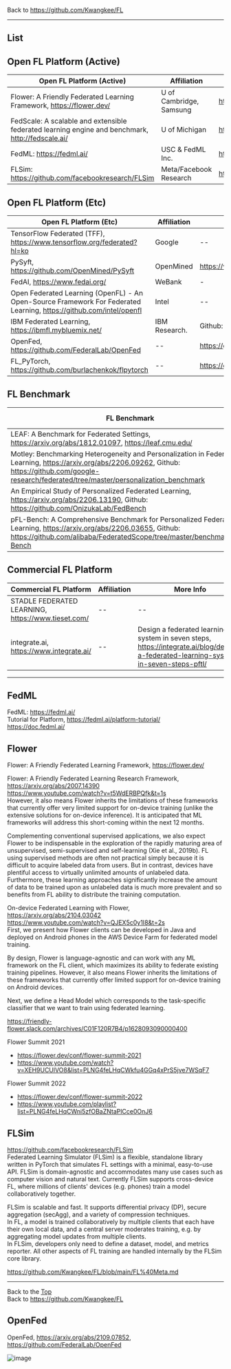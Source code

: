 Back to https://github.com/Kwangkee/FL
***

## List

## Open FL Platform (Active)
|Open FL Platform (Active)|Affiliation|More Info|
|--|--|--|
|Flower: A Friendly Federated Learning Framework, https://flower.dev/|U of Cambridge, Samsung|https://github.com/Kwangkee/FL/blob/main/FL@Platform.md#flower|
|FedScale: A scalable and extensible federated learning engine and benchmark, http://fedscale.ai/|U of Michigan|https://github.com/Kwangkee/FL/blob/main/FL%40FedScale.md|
|FedML: https://fedml.ai/|USC & FedML Inc.|https://github.com/Kwangkee/FL/blob/main/FL%40Platform.md#fedml|
|FLSim: https://github.com/facebookresearch/FLSim|Meta/Facebook Research|https://github.com/Kwangkee/FL/blob/main/FL%40Platform.md#flsim|

## Open FL Platform (Etc)
|Open FL Platform (Etc)|Affiliation|More Info|
|--|--|--|
|TensorFlow Federated (TFF), https://www.tensorflow.org/federated?hl=ko|Google|--|
|PySyft, https://github.com/OpenMined/PySyft|OpenMined|https://www.openmined.org/|
|FedAI, https://www.fedai.org/|WeBank|-|
|Open Federated Learning (OpenFL) - An Open-Source Framework For Federated Learning, https://github.com/intel/openfl|Intel|--|
|IBM Federated Learning, https://ibmfl.mybluemix.net/|IBM Research.|Github: https://github.com/IBM/federated-learning-lib|
|OpenFed, https://github.com/FederalLab/OpenFed|--|https://github.com/Kwangkee/FL/blob/main/FL@Platform.md#openfed|
|FL_PyTorch, https://github.com/burlachenkok/flpytorch|--|https://dl.acm.org/doi/abs/10.1145/3488659.3493775|

## FL Benchmark
|FL Benchmark|Affiliation|More Info|
|--|--|--|
|LEAF: A Benchmark for Federated Settings, https://arxiv.org/abs/1812.01097, https://leaf.cmu.edu/|Carnegie Mellon|-|
|Motley: Benchmarking Heterogeneity and Personalization in Federated Learning, https://arxiv.org/abs/2206.09262, Github: https://github.com/google-research/federated/tree/master/personalization_benchmark|Carnegie Mellon|-|
|An Empirical Study of Personalized Federated Learning, https://arxiv.org/abs/2206.13190, Github: https://github.com/OnizukaLab/FedBench|Osaka University|-|
|pFL-Bench: A Comprehensive Benchmark for Personalized Federated Learning, https://arxiv.org/abs/2206.03655, Github: https://github.com/alibaba/FederatedScope/tree/master/benchmark/pFL-Bench|Alibaba Group|-|

## Commercial FL Platform
|Commercial FL Platform|Affiliation|More Info|
|--|--|--|
|STADLE FEDERATED LEARNING, https://www.tieset.com/|--|--|
|integrate.ai, https://www.integrate.ai/|--|Design a federated learning system in seven steps, https://integrate.ai/blog/design-a-federated-learning-system-in-seven-steps-pftl/|



***   

## FedML
FedML: https://fedml.ai/  
Tutorial for Platform, https://fedml.ai/platform-tutorial/  
https://doc.fedml.ai/   


## Flower 

Flower: A Friendly Federated Learning Framework, https://flower.dev/  

Flower: A Friendly Federated Learning Research Framework, https://arxiv.org/abs/2007.14390  
https://www.youtube.com/watch?v=t5WdERBPQfk&t=1s  
However, it also means Flower inherits the limitations of these frameworks that currently offer very limited support for on-device training (unlike the extensive solutions for on-device inference). It is anticipated that ML frameworks will address this short-coming within the next 12 months.

Complementing conventional supervised applications, we also expect Flower to be indispensable in the exploration of the rapidly maturing area of unsupervised, semi-supervised and self-learning (Xie et al., 2019b). FL using supervised methods are often not practical simply because it is difficult to acquire labeled data from users. But in contrast, devices have plentiful access to virtually unlimited amounts of unlabeled data. Furthermore, these learning approaches significantly increase the amount of data to be trained upon as unlabeled data is much more prevalent and so benefits from FL ability to distribute the training computation.

On-device Federated Learning with Flower, https://arxiv.org/abs/2104.03042  
https://www.youtube.com/watch?v=QJEX5c0y1I8&t=2s  
First, we present how Flower clients can be developed in Java and deployed on Android phones in the AWS Device Farm for federated model training.  

By design, Flower is language-agnostic and can work with any ML framework on the FL client, which maximizes its ability to federate existing training pipelines. However, it also means Flower inherits the limitations of these frameworks that currently offer limited support for on-device training on Android devices.  

Next, we define a Head Model which corresponds to the task-specific classifier that we want to train using federated learning.  

https://friendly-flower.slack.com/archives/C01F120R7B4/p1628093090000400

Flower Summit 2021  
- https://flower.dev/conf/flower-summit-2021
- https://www.youtube.com/watch?v=XEH9UCUlVO8&list=PLNG4feLHqCWkfu4GGq4xPrS5jve7WSqF7

Flower Summit 2022  
- https://flower.dev/conf/flower-summit-2022
- https://www.youtube.com/playlist?list=PLNG4feLHqCWni5zfOBaZNtaPlCce0OnJ6

## FLSim

https://github.com/facebookresearch/FLSim  
Federated Learning Simulator (FLSim) is a flexible, standalone library written in PyTorch that simulates FL settings with a minimal, easy-to-use API. FLSim is domain-agnostic and accommodates many use cases such as computer vision and natural text. Currently FLSim supports cross-device FL, where millions of clients' devices (e.g. phones) train a model collaboratively together.

FLSim is scalable and fast. It supports differential privacy (DP), secure aggregation (secAgg), and a variety of compression techniques.  
In FL, a model is trained collaboratively by multiple clients that each have their own local data, and a central server moderates training, e.g. by aggregating model updates from multiple clients.  
In FLSim, developers only need to define a dataset, model, and metrics reporter. All other aspects of FL training are handled internally by the FLSim core library. 

https://github.com/Kwangkee/FL/blob/main/FL%40Meta.md
***
Back to the [Top](#list)  
Back to https://github.com/Kwangkee/FL

## OpenFed 
OpenFed, https://arxiv.org/abs/2109.07852, https://github.com/FederalLab/OpenFed   

![image](https://user-images.githubusercontent.com/109835677/187823947-d676ab14-82c3-4468-aff8-c8b03a668af1.png)
